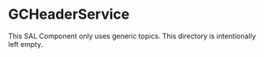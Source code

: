 # GCHeaderService

This SAL Component only uses generic topics.
This directory is intentionally left empty.
